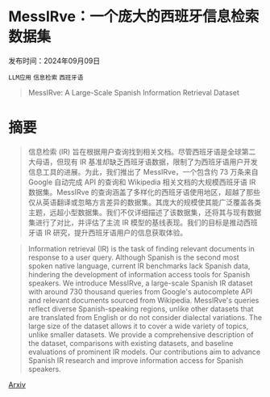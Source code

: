 # MessIRve：一个庞大的西班牙信息检索数据集

发布时间：2024年09月09日

`LLM应用` `信息检索` `西班牙语`

> MessIRve: A Large-Scale Spanish Information Retrieval Dataset

# 摘要

> 信息检索 (IR) 旨在根据用户查询找到相关文档。尽管西班牙语是全球第二大母语，但现有 IR 基准却缺乏西班牙语数据，限制了为西班牙语用户开发信息工具的进展。为此，我们推出了 MessIRve，一个包含约 73 万条来自 Google 自动完成 API 的查询和 Wikipedia 相关文档的大规模西班牙语 IR 数据集。MessIRve 的查询涵盖了多样化的西班牙语使用地区，超越了那些仅从英语翻译或忽略方言差异的数据集。其庞大的规模使其能广泛覆盖各类主题，远超小型数据集。我们不仅详细描述了该数据集，还将其与现有数据集进行了对比，并评估了主流 IR 模型的基线表现。我们的目标是推动西班牙语 IR 研究，提升西班牙语用户的信息获取体验。

> Information retrieval (IR) is the task of finding relevant documents in response to a user query. Although Spanish is the second most spoken native language, current IR benchmarks lack Spanish data, hindering the development of information access tools for Spanish speakers. We introduce MessIRve, a large-scale Spanish IR dataset with around 730 thousand queries from Google's autocomplete API and relevant documents sourced from Wikipedia. MessIRve's queries reflect diverse Spanish-speaking regions, unlike other datasets that are translated from English or do not consider dialectal variations. The large size of the dataset allows it to cover a wide variety of topics, unlike smaller datasets. We provide a comprehensive description of the dataset, comparisons with existing datasets, and baseline evaluations of prominent IR models. Our contributions aim to advance Spanish IR research and improve information access for Spanish speakers.

[Arxiv](https://arxiv.org/abs/2409.05994)